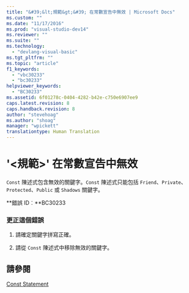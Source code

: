 ```yaml
---
title: "&#39;&lt;規範&gt;&#39; 在常數宣告中無效 | Microsoft Docs"
ms.custom: ""
ms.date: "11/17/2016"
ms.prod: "visual-studio-dev14"
ms.reviewer: ""
ms.suite: ""
ms.technology: 
  - "devlang-visual-basic"
ms.tgt_pltfrm: ""
ms.topic: "article"
f1_keywords: 
  - "vbc30233"
  - "bc30233"
helpviewer_keywords: 
  - "BC30233"
ms.assetid: 6f01278c-0404-4282-b42e-c750e6907ee9
caps.latest.revision: 8
caps.handback.revision: 8
author: "stevehoag"
ms.author: "shoag"
manager: "wpickett"
translationtype: Human Translation
---
```

# &#39;&lt;規範&gt;&#39; 在常數宣告中無效
`Const` 陳述式包含無效的關鍵字。`Const` 陳述式只能包括 `Friend`、`Private`、`Protected`、`Public` 或 `Shadows` 關鍵字。  
  
 **錯誤 ID︰**BC30233  
  
### 更正這個錯誤  
  
1.  請確定關鍵字拼寫正確。  
  
2.  請從 `Const` 陳述式中移除無效的關鍵字。  
  
## 請參閱  
 [Const Statement](../../visual-basic/language-reference/statements/const-statement.md)